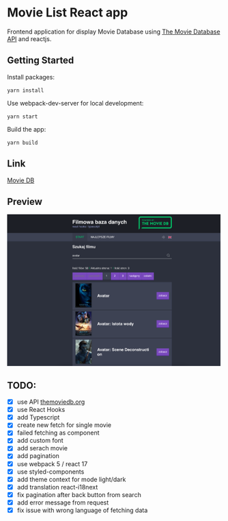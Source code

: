 # Movie List React app

Frontend application for display Movie Database using [The Movie Database API](https://developers.themoviedb.org) and reactjs.

## Getting Started

Install packages:

```
yarn install
```

Use webpack-dev-server for local development:

```
yarn start
```

Build the app:

```
yarn build
```

## Link

[Movie DB](https://balmor.github.io/movie_db/)

## Preview

[<img src="public/images/preview.png" width="500"/>](/public/images/preview.png)

## TODO:

- [x] use API [themoviedb.org](https://developers.themoviedb.org/3/getting-started)
- [x] use React Hooks
- [x] add Typescript
- [x] create new fetch for single movie
- [x] failed fetching as component
- [x] add custom font
- [x] add serach movie
- [x] add pagination
- [x] use webpack 5 / react 17
- [x] use styled-components
- [x] add theme context for mode light/dark
- [x] add translation react-i18next
- [x] fix pagination after back button from search
- [x] add error message from request
- [x] fix issue with wrong language of fetching data

